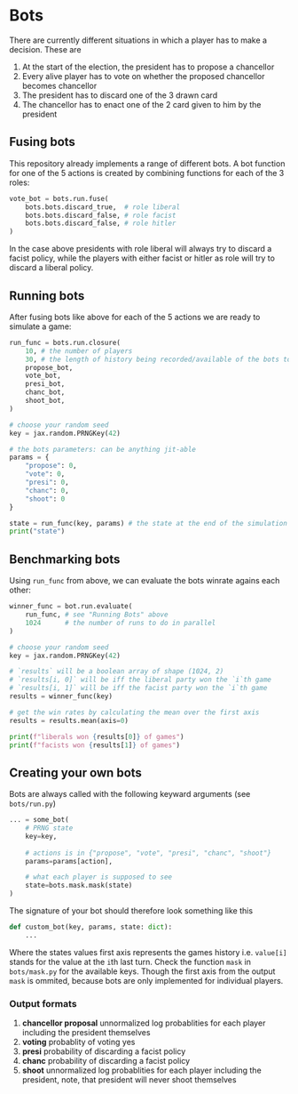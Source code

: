 # Bots

There are currently different situations in which a player has to make a decision. These are

1. At the start of the election, the president has to propose a chancellor
2. Every alive player has to vote on whether the proposed chancellor becomes chancellor
3. The president has to discard one of the 3 drawn card
4. The chancellor has to enact one of the 2 card given to him by the president

## Fusing bots

This repository already implements a range of different bots. A bot function for one of the 5 actions is created by combining functions for each of the 3 roles:

``` python
vote_bot = bots.run.fuse(
    bots.bots.discard_true,  # role liberal
    bots.bots.discard_false, # role facist
    bots.bots.discard_false, # role hitler
)
```

In the case above presidents with role liberal will always try to discard a facist policy, while the players with either facist or hitler as role will try to discard a liberal policy.

## Running bots

After fusing bots like above for each of the 5 actions we are ready to simulate a game:

``` python
run_func = bots.run.closure(
    10, # the number of players
    30, # the length of history being recorded/available of the bots to see
    propose_bot,
    vote_bot,
    presi_bot,
    chanc_bot,
    shoot_bot,
)

# choose your random seed
key = jax.random.PRNGKey(42)

# the bots parameters: can be anything jit-able
params = {
    "propose": 0,
    "vote": 0,
    "presi": 0,
    "chanc": 0,
    "shoot": 0
}

state = run_func(key, params) # the state at the end of the simulation
print("state")
```

## Benchmarking bots

Using `run_func` from above, we can evaluate the bots winrate agains each other:

``` python
winner_func = bot.run.evaluate(
    run_func, # see "Running Bots" above
    1024      # the number of runs to do in parallel
)

# choose your random seed
key = jax.random.PRNGKey(42)

# `results` will be a boolean array of shape (1024, 2)
# `results[i, 0]` will be iff the liberal party won the `i`th game
# `results[i, 1]` will be iff the facist party won the `i`th game
results = winner_func(key)

# get the win rates by calculating the mean over the first axis
results = results.mean(axis=0)

print(f"liberals won {results[0]} of games")
print(f"facists won {results[1]} of games")
```

## Creating your own bots

Bots are always called with the following keyward arguments (see `bots/run.py`)

``` python
... = some_bot(
    # PRNG state
    key=key,
    
    # actions is in {"propose", "vote", "presi", "chanc", "shoot"}
    params=params[action], 

    # what each player is supposed to see
    state=bots.mask.mask(state)
)
```

The signature of your bot should therefore look something like this

``` python
def custom_bot(key, params, state: dict):
    ...
```

Where the states values first axis represents the games history i.e. `value[i]` stands for the value at the `i`th last turn. Check the function `mask` in `bots/mask.py` for the available keys. Though the first axis from the output `mask` is ommited, because bots are only implemented for individual players.

### Output formats

1. __chancellor proposal__ unnormalized log probablities for each player including the president themselves
2. __voting__ probablity of voting yes
3. __presi__ probability of discarding a facist policy
4. __chanc__ probability of discarding a facist policy
5. __shoot__ unnormalized log probablities for each player including the president, note, that president will never shoot themselves
